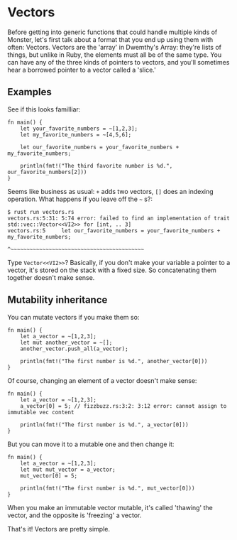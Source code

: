 Vectors
=======

Before getting into generic functions that could handle multiple kinds
of Monster, let's first talk about a format that you end up using them
with often: Vectors. Vectors are the 'array' in Dwemthy's Array: they're
lists of things, but unlike in Ruby, the elements must all be of the
same type. You can have any of the three kinds of pointers to vectors,
and you'll sometimes hear a borrowed pointer to a vector called a
'slice.'

Examples
--------

See if this looks familliar:

    fn main() {
        let your_favorite_numbers = ~[1,2,3];
        let my_favorite_numbers = ~[4,5,6];

        let our_favorite_numbers = your_favorite_numbers + my_favorite_numbers;

        println(fmt!("The third favorite number is %d.", our_favorite_numbers[2]))
    }

Seems like business as usual: `+` adds two vectors, `[]` does an
indexing operation. What happens if you leave off the `~` s?:

    $ rust run vectors.rs
    vectors.rs:5:31: 5:74 error: failed to find an implementation of trait std::vec::Vector<<VI2>> for [int, .. 3]
    vectors.rs:5     let our_favorite_numbers = your_favorite_numbers + my_favorite_numbers;
                                               ^~~~~~~~~~~~~~~~~~~~~~~~~~~~~~~~~~~~~~~~~~~

Type `Vector<<VI2>>`? Basically, if you don't make your variable a pointer to a
vector, it's stored on the stack with a fixed size. So concatenating them
together doesn't make sense.

Mutability inheritance
----------------------

You can mutate vectors if you make them so:

    fn main() {
        let a_vector = ~[1,2,3];
        let mut another_vector = ~[];
        another_vector.push_all(a_vector);

        println(fmt!("The first number is %d.", another_vector[0]))
    }

Of course, changing an element of a vector doesn't make sense:

    fn main() {
        let a_vector = ~[1,2,3];
        a_vector[0] = 5; // fizzbuzz.rs:3:2: 3:12 error: cannot assign to immutable vec content

        println(fmt!("The first number is %d.", a_vector[0]))
    }

But you can move it to a mutable one and then change it:

    fn main() {
        let a_vector = ~[1,2,3];
        let mut mut_vector = a_vector;
        mut_vector[0] = 5;

        println(fmt!("The first number is %d.", mut_vector[0]))
    }

When you make an immutable vector mutable, it's called 'thawing' the
vector, and the opposite is 'freezing' a vector.

That's it! Vectors are pretty simple.
